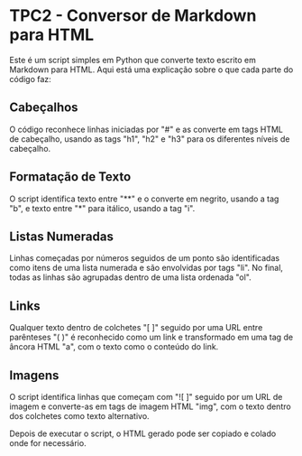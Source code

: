 # TPC2 - Conversor de Markdown para HTML

Este é um script simples em Python que converte texto escrito em Markdown para HTML. Aqui está uma explicação sobre o que cada parte do código faz:

## Cabeçalhos
O código reconhece linhas iniciadas por "#" e as converte em tags HTML de cabeçalho, usando as tags "h1", "h2" e "h3" para os diferentes níveis de cabeçalho.

## Formatação de Texto
O script identifica texto entre "**" e o converte em negrito, usando a tag "b", e texto entre "*" para itálico, usando a tag "i".

## Listas Numeradas
Linhas começadas por números seguidos de um ponto são identificadas como itens de uma lista numerada e são envolvidas por tags "li". No final, todas as linhas são agrupadas dentro de uma lista ordenada "ol".

## Links
Qualquer texto dentro de colchetes "[ ]" seguido por uma URL entre parênteses "( )" é reconhecido como um link e transformado em uma tag de âncora HTML "a", com o texto como o conteúdo do link.

## Imagens
O script identifica linhas que começam com "![ ]" seguido por um URL de imagem e converte-as em tags de imagem HTML "img", com o texto dentro dos colchetes como texto alternativo.

Depois de executar o script, o HTML gerado pode ser copiado e colado onde for necessário.
